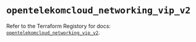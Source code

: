 # `opentelekomcloud_networking_vip_v2`

Refer to the Terraform Registory for docs: [`opentelekomcloud_networking_vip_v2`](https://www.terraform.io/docs/providers/opentelekomcloud/r/networking_vip_v2).
